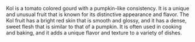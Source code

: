 Kol is a tomato colored gourd with a pumpkin-like consistency. It is a unique and unusual fruit that is known for its distinctive appearance and flavor. The Kol fruit has a bright red skin that is smooth and glossy, and it has a dense, sweet flesh that is similar to that of a pumpkin. It is often used in cooking and baking, and it adds a unique flavor and texture to a variety of dishes.
